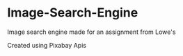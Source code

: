 # Image-Search-Engine
Image search engine made for an assignment from Lowe's


Created using Pixabay Apis
